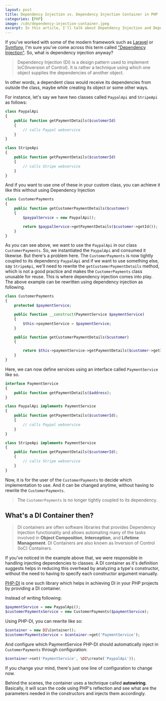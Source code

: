 ```yaml
---
layout: post
title: Dependency Injection vs. Dependency Injection Container in PHP
categories: [PHP]
image: /cdn/dependency-injection-container.jpeg
excerpt: In this article, I'll talk about Dependency Injection and Dependency Injection Container and why one should use DI Containers.
---
```


If you've worked with some of the modern framework such as [Laravel](https://laravel.com) or [Symfony](https://symfony.com), I'm sure you've come across this term called ["Dependency Injection"](https://en.wikipedia.org/wiki/Dependency_injection). So, what is dependency injection anyway?

> Dependency Injection (DI) is a design pattern used to implement IoC(Inversion of Control). It is rather a technique using which one object supplies the dependencies of another object.

In other words, a dependent class would receive its dependencies from outside the class, maybe while creating its object or some other ways.

For instance, let's say we have two classes called `PaypalApi` and `StripeApi` as follows:

```php
class PaypalApi
{
    public function getPaymentDetails($customerId) 
    {
        // calls Paypal webservice
    }
}

class StripeApi
{
    public function getPaymentDetails($customerId) 
    {
        // calls Stripe webservice
    }
}
```

And if you want to use one of these in your custom class, you can achieve it like this without using Dependency Injection

```php
class CustomerPayments
{
    public function getCustomerPaymentDetails($customer) 
    {
        $paypalService = new PaypalApi();

        return $paypalService->getPaymentDetails($customer->getId());
    }
}
```

As you can see above, we want to use the `PaypalApi` in our class `CustomerPayments`. So, we instantiated the `PaypalApi` and consumed it likewise. But there's a problem here. The `CustomerPayments` is now tightly coupled to its dependency `PaypalApi` and if we want to use something else, say `StripeApi`, we'll need to rewrite the `getCustomerPaymentDetails` method, which is not a good practice and makes the `CustomerPayments` class unusable for reuse. This is where dependency injection comes into play. The above example can be rewritten using dependency injection as following.

```php
class CustomerPayments
{
    protected $paymentService;

    public function __construct(PaymentService $paymentService) 
    {
        $this->paymentService = $paymentService;
    }

    public function getCustomerPaymentDetails($customer) 
    {

        return $this->paymentService->getPaymentDetails($customer->getId());
    }
}
```

Here, we can now define services using an interface called `PaymentService` like so.

```php
interface PaymentService 
{
    public function getPaymentDetails($address);
}

class PaypalApi implements PaymentService 
{ 
    public function getPaymentDetails($customerId);
    {
        // calls Paypal webservice
    }
}

class StripeApi implements PaymentService 
{ 
    public function getPaymentDetails($customerId);
    {
        // calls Stripe webservice
    }
}
```

Now, it is for the user of the `CustomerPayments` to decide which implementation to use. And it can be changed anytime, without having to rewrite the `CustomerPayments`.

> The `CustomerPayments` is no longer tightly coupled to its dependency.

## What's a DI Container then?

> DI containers are often software libraries that provides Dependency Injection functionality and allows automating many of the tasks involved in **Object Composition**, **Interception**, and **Lifetime Management**. DI Containers are also known as Inversion of Control (IoC) Containers.

If you've noticed in the example above that, we were responsible in handling injecting dependencies to classes. A DI container as it's definition suggests helps in reducing this overhead by analyzing a type's constructor, without the need to having to specify each constructor argument manually.

[PHP-DI](http://php-di.org) is one such library which helps in achieving DI in your PHP projects by providing a DI container. 

Instead of writing following:

```php
$paymentService = new PaypalApi();
$customerPaymentsService = new CustomerPayments($paymentService);
```

Using PHP-DI, you can rewrite like so:

```php
$container = new DI\Container();
$customerPaymentsService = $container->get('PaymentService');
```

And configure which PaymentService PHP-DI should automatically inject in `CustomerPayments` through configuration:

```php
$container->set('PaymentService', \DI\create('PaypalApi'));
```

If you change your mind, there's just one line of configuration to change now.

Behind the scenes, the container uses a technique called **autowiring**. Basically, it will scan the code using PHP's reflection and see what are the parameters needed in the constructors and injects them accordingly.


